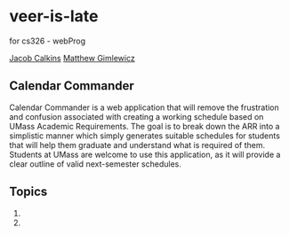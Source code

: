 # veer-is-late
for cs326 - webProg

[Jacob Calkins](./team/JACOB_CALKINS.md)
[Matthew Gimlewicz](./team/MATTHEW_GIMLEWICZ.md)

## Calendar Commander
Calendar Commander is a web application that will remove the frustration and confusion associated with creating a working schedule based on UMass Academic Requirements. The goal is to break down the ARR into a simplistic manner which simply generates suitable schedules for students that will help them graduate and understand what is required of them. Students at UMass are welcome to use this application, as it will provide a clear outline of valid next-semester schedules.

## Topics
 1. 
 2. 